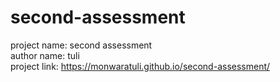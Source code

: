 # second-assessment  
project name: second assessment  
author name: tuli  
project link: https://monwaratuli.github.io/second-assessment/
